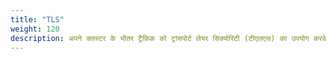 ```yaml
---
title: "TLS"
weight: 120
description: अपने क्लस्टर के भीतर ट्रैफ़िक को ट्रांसपोर्ट लेयर सिक्योरिटी (टीएलएस) का उपयोग करके सुरक्षित करना समझें।
---
```

